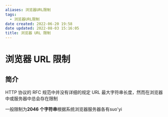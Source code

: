 ```yaml
---
aliases: 浏览器URL限制
tags:
  - 浏览器URL限制
date created: 2022-06-20 19:58
date updated: 2022-08-03 15:16:05
title: 浏览器 URL 限制
---
```


# 浏览器 URL 限制

## 简介

HTTP 协议的 RFC 规范中并没有详细的规定 URL 最大字符串长度，然而在浏览器中或服务器中总会存在限制

一般限制为**2046 个字符串**根据系统浏览器服务器各有suo'yi
